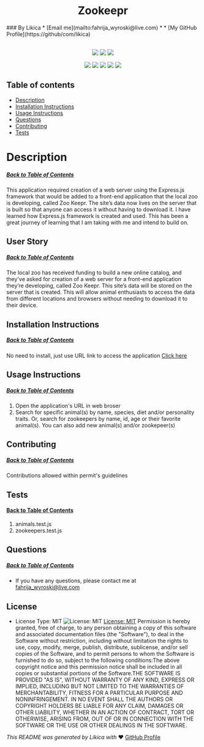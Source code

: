 <h1 align='center'>Zookeepr</h1>
  ### By Likica * [Email me](mailto:fahrija_wyroski@live.com) * 
  * [My GitHub Profile](https://github/com/likica)
  <br></br>

<p align="center">
    <img src="https://img.shields.io/github/repo-size/likica/zookeepr" />
    <img src="https://img.shields.io/github/issues/likica/zookeepr" />
    <img src="https://img.shields.io/github/last-commit/likica/zookeepr" >
    </a>
</p>
  
<p align="center">
<img src="https://img.shields.io/badge/-node.js-green" />
    <img src="https://img.shields.io/badge/Javascript-blue" />
    <img src="https://img.shields.io/badge/-json-pink" />
    <img src="https://img.shields.io/badge/jQuery-purple"  />
    <img src="https://img.shields.io/badge/Express.js-red" >

</p>
 
  ## Table of contents
  * [Description](#Description)
  * [Installation Instructions](#installation-Instructions)
  * [Usage Instructions](#Usage-Instructions)
  * [Questions](#Questions)
  * [Contributing](#Contributing)
  * [Tests](#Tests)
 
  # Description
  ##### [Back to Table of Contents](#Table-of-Contents)
  This application required creation of a web server using the Express.js framework that would be added to a front-end application that the local zoo is developing, called Zoo Keepr. The site’s data now lives on the server that is built so that anyone can access it without having to download it. I have learned how Express.js framework is created and used. This has been a great journey of learning that I am taking with me and intend to build on.

  ## User Story
  ##### [Back to Table of Contents](#Table-of-Contents)
  The local zoo has received funding to build a new online catalog, and they've asked for creation of a web server for a front-end application they’re developing, called Zoo Keepr. This site’s data will be stored on the server that is created. This will allow animal enthusiasts to access the data from different locations and browsers without needing to download it to their device.

  ## Installation Instructions
  ##### [Back to Table of Contents](#Table-of-Contents)
  No need to install, just use URL link to access the application [Click here](https://github.com/likica/zookeepr)

  ## Usage Instructions
  ##### [Back to Table of Contents](#Table-of-Contents)
  1. Open the application's URL in web broser 
  2. Search for specific animal(s) by name, species, diet and/or personality traits. Or, search for zookeepers by name, id, age or their favorite animal(s). You can also add new animal(s) and/or zookepeer(s)

  ## Contributing
  ##### [Back to Table of Contents](#Table-of-Contents)
  Contributions allowed within permit's guidelines

  ## Tests
  #### [Back to Table of Contents](#Table-of-Contents)
  1. animals.test.js
  2. zookeepers.test.js

  ## Questions
  ##### [Back to Table of Contents](#Table-of-Contents)
  * If you have any questions, please contact me at fahrija_wyroski@live.com

  ## License 
  * License Type: MIT
    ![License: MIT](https://img.shields.io/badge/License-MIT-green.svg)
    [License: MIT](https://opensource.org/licenses/MIT)
    Permission is hereby granted, free of charge, to any person obtaining a copy of this software and associated documentation files (the "Software"), to deal in the Software without restriction, including without limitation the rights to use, copy, modify, merge, publish, distribute, sublicense, and/or sell copies of the Software, and to permit persons to whom the Software is furnished to do so, subject to the following conditions:The above copyright notice and this permission notice shall be included in all copies or substantial portions of the Software.THE SOFTWARE IS PROVIDED "AS IS", WITHOUT WARRANTY OF ANY KIND, EXPRESS OR IMPLIED, INCLUDING BUT NOT LIMITED TO THE WARRANTIES OF MERCHANTABILITY, FITNESS FOR A PARTICULAR PURPOSE AND NONINFRINGEMENT. IN NO EVENT SHALL THE AUTHORS OR COPYRIGHT HOLDERS BE LIABLE FOR ANY CLAIM, DAMAGES OR OTHER LIABILITY, WHETHER IN AN ACTION OF CONTRACT, TORT OR OTHERWISE, ARISING FROM, OUT OF OR IN CONNECTION WITH THE SOFTWARE OR THE USE OR OTHER DEALINGS IN THE SOFTWARE.


  _This README was generated by Likica with_ ❤️ [GitHub Profile](https://github.com/likica)
